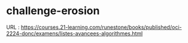# challenge-erosion

URL : https://courses.21-learning.com/runestone/books/published/oci-2224-donc/examens/listes-avancees-algorithmes.html
